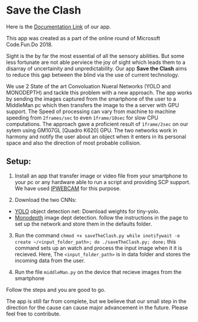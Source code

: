 # Save the Clash

Here is the [Documentation Link](https://github.com/yashagrawal3/save-the-clash/blob/master/DOCUMENTATION.pdf) of our app.

This app was created as a part of the online round of Microsoft Code.Fun.Do 2018.

Sight is the by far the most essential of all the sensory abilities. But some less fortunate are not able perviece the joy of sight which leads them to a disarray of uncertainity and unpredictability. Our app **Save the Clash** aims to reduce this gap between the blind via the use of current technology.

We use 2 State of the art Convoluation Nueral Networks (YOLO and MONODEPTH) and tackle this problem with a new approach. The app works by sending the images captured from the smartphone of the user to a MiddleMan pc which then transfers the image to the a server with GPU support.
The Speed of processing can vary from machine to machine speeding from `2frames/sec` to even `1frame/10sec` for slow CPU computations. The approach gave a proficient result of `1frame/2sec` on our sytem using GM107GL [Quadro K620] GPU.
The two networks work in harmony and notify the user about an object when it enters in its personal space and also the direction of most probable collision.

## Setup:
1. Install an app that transfer image or video file from your smartphone to your pc or any hardware able to run a script and providing SCP support. We have used [IPWEBCAM](https://play.google.com/store/apps/details?id=com.pas.webcam&hl=en) for this purpose.

2. Download the two CNNs:
  - [YOLO](https://github.com/pjreddie/darknet) object detection net: Download weights for tiny-yolo.
  - [Monodepth](https://github.com/mrharicot/monodepth) image dept detection.
   follow the instructions in the page to set up the network and store them in the defaults folder.

3. Run the command `chmod +x saveTheClash.py
                      while inotifywait -e create ~/<input_folder_path>;
                       do ./saveTheClash.py;
                       done;`
    this command sets up an watch and process the input image when it it is recieved. Here, The `<input_folder_path>` is in data folder and stores the incoming data from the user.

4. Run the file `middleMan.py` on the device that recieve images from the smartphone
 
Follow the steps and you are good to go.


The app is still far from complete, but we believe that our small step in the direction for the cause can cause major advancement in the future. Please feel free to contribute. 

